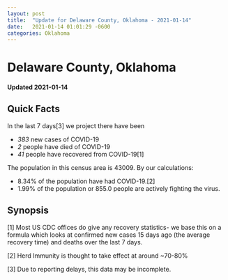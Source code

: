 ```yaml
---
layout: post
title:  "Update for Delaware County, Oklahoma - 2021-01-14"
date:   2021-01-14 01:01:29 -0600
categories: Oklahoma
---
```


# Delaware County, Oklahoma
#### Updated 2021-01-14

## Quick Facts

In the last 7 days[3] we project there have been
- *383* new cases of COVID-19
- *2* people have died of COVID-19
- *41* people have recovered from COVID-19[1]

The population in this census area is 43009. By our calculations:
- 8.34% of the population have had COVID-19.[2]
- 1.99% of the population or 855.0 people are actively fighting the virus.

## Synopsis




[1] Most US CDC offices do give any recovery statistics- we base this on a formula which looks at confirmed new cases
15 days ago (the average recovery time) and deaths over the last 7 days.

[2] Herd Immunity is thought to take effect at around ~70-80%

[3] Due to reporting delays, this data may be incomplete.
 
    